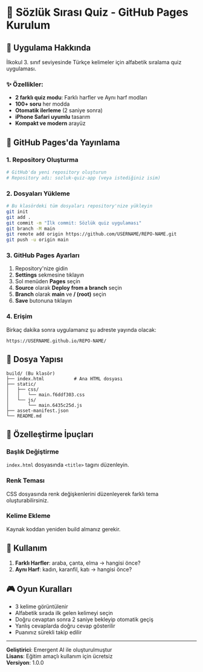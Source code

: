 # 🎯 Sözlük Sırası Quiz - GitHub Pages Kurulum

## 📱 Uygulama Hakkında
İlkokul 3. sınıf seviyesinde Türkçe kelimeler için alfabetik sıralama quiz uygulaması.

### ✨ Özellikler:
- **2 farklı quiz modu**: Farklı harfler ve Aynı harf modları
- **100+ soru** her modda
- **Otomatik ilerlemе** (2 saniye sonra)
- **iPhone Safari uyumlu** tasarım
- **Kompakt ve modern** arayüz

## 🚀 GitHub Pages'da Yayınlama

### 1. Repository Oluşturma
```bash
# GitHub'da yeni repository oluşturun
# Repository adı: sozluk-quiz-app (veya istediğiniz isim)
```

### 2. Dosyaları Yükleme
```bash
# Bu klasördeki tüm dosyaları repository'nize yükleyin
git init
git add .
git commit -m "İlk commit: Sözlük quiz uygulaması"
git branch -M main
git remote add origin https://github.com/USERNAME/REPO-NAME.git
git push -u origin main
```

### 3. GitHub Pages Ayarları
1. Repository'nize gidin
2. **Settings** sekmesine tıklayın
3. Sol menüden **Pages** seçin
4. **Source** olarak **Deploy from a branch** seçin
5. **Branch** olarak **main** ve **/ (root)** seçin
6. **Save** butonuna tıklayın

### 4. Erişim
Birkaç dakika sonra uygulamanız şu adreste yayında olacak:
```
https://USERNAME.github.io/REPO-NAME/
```

## 📁 Dosya Yapısı
```
build/ (Bu klasör)
├── index.html           # Ana HTML dosyası
├── static/
│   ├── css/
│   │   └── main.f6ddf303.css
│   └── js/
│       └── main.6435c25d.js
├── asset-manifest.json
└── README.md
```

## 🔧 Özelleştirme İpuçları

### Başlık Değiştirme
`index.html` dosyasında `<title>` tagını düzenleyin.

### Renk Teması
CSS dosyasında renk değişkenlerini düzenleyerek farklı tema oluşturabilirsiniz.

### Kelime Ekleme
Kaynak koddan yeniden build almanız gerekir.

## 📱 Kullanım
1. **Farklı Harfler**: araba, çanta, elma → hangisi önce?
2. **Aynı Harf**: kadın, karanfil, katı → hangisi önce?

## 🎮 Oyun Kuralları
- 3 kelime görüntülenir
- Alfabetik sırada ilk gelen kelimeyi seçin
- Doğru cevaptan sonra 2 saniye bekleyip otomatik geçiş
- Yanlış cevaplarda doğru cevap gösterilir
- Puanınız sürekli takip edilir

---

**Geliştirici**: Emergent AI ile oluşturulmuştur  
**Lisans**: Eğitim amaçlı kullanım için ücretsiz  
**Versiyon**: 1.0.0